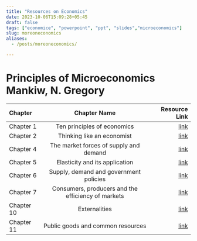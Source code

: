 ```yaml
---
title: "Resources on Economics"
date: 2023-10-06T15:09:28+05:45
draft: false
tags: ["economice", "powerpoint", "ppt", "slides","microeconomics"]
slug: moreoneconomics
aliases:
  - /posts/moreoneconomics/

---
```

# Principles of Microeconomics Mankiw, N. Gregory

| Chapter      | Chapter Name | Resource Link     |
| :---        |    :----:   |          ---: |
| Chapter 1   |Ten principles of economics|[link](https://web.mnstate.edu/stutes/New%20PowerPoint/Premium%20Ch%201%20Ten%20Principles%20of%20Economics.pptx)|
| Chapter 2   |Thinking like an economist|[link](https://web.mnstate.edu/stutes/New%20PowerPoint/Premium%20Ch%202%20Thinking%20Like%20an%20Economist.pptx)|
|Chapter 4|The market forces of supply and demand|[link](https://web.mnstate.edu/stutes/Econ100/NewPP/Premium%20Ch%204%20The%20Market%20Forces%20of%20Supply%20and%20Demand.pptx)|
|Chapter 5|Elasticity and its application|[link](https://web.mnstate.edu/stutes/MankiwPP/mankiw8/Premium%20Ch%205%20Elasticity%20and%20Its%20Application.pptx)|
| Chapter 6   |Supply, demand and government policies|[link](https://web.mnstate.edu/stutes/MankiwPP/mankiw8/Premium%20Ch%206%20Supply,%20Demand,%20and%20Government%20Policies.pptx)|
| Chapter 7   | Consumers, producers and the efficiency of markets|[link](https://choj.sogang.ac.kr/Download?pathStr=NTIjIzk1IyM1NCMjOTgjIzk1IyMxMTUjIzExNiMjMTE1IyMxMDUjIzEwOCMjOTUjIzExNSMjMTA4IyM5NyMjMTA1IyMxMTQjIzEwMSMjMTE2IyM5NyMjMTA5IyMxMTQjIzEwMSMjMTA0IyMxMTYjIzExMSMjNDcjIzEwNiMjMTExIyMxMDQjIzk5IyM5NSMjMTE1IyMxMDEjIzExNiMjMTA1IyMxMTUjIzEyNCMjMTA0IyMxMTYjIzk3IyM4MCMjMTAxIyMxMDgjIzEwNSMjMTAyIyMzNSMjMzMjIzM1IyM0OSMjMTI0IyMxMjAjIzEwMSMjMTAwIyMxMTAjIzEwNSMjMzUjIzMzIyMzNSMjNDkjIzEyNCMjMTAwIyMxMDUjIzEwNyMjMTEy&fileName=princ-ch07-presentation.ppt&gubun=oldbbs)|
| Chapter 10   |Externalities|[link](https://choj.sogang.ac.kr/Download?pathStr=NTIjIzk1IyM1NCMjOTgjIzk1IyMxMTUjIzExNiMjMTE1IyMxMDUjIzEwOCMjOTUjIzExNSMjMTA4IyM5NyMjMTA1IyMxMTQjIzEwMSMjMTE2IyM5NyMjMTA5IyMxMTQjIzEwMSMjMTA0IyMxMTYjIzExMSMjNDcjIzEwNiMjMTExIyMxMDQjIzk5IyM5NSMjMTE1IyMxMDEjIzExNiMjMTA1IyMxMTUjIzEyNCMjMTA0IyMxMTYjIzk3IyM4MCMjMTAxIyMxMDgjIzEwNSMjMTAyIyMzNSMjMzMjIzM1IyM0OSMjMTI0IyMxMjAjIzEwMSMjMTAwIyMxMTAjIzEwNSMjMzUjIzMzIyMzNSMjNDkjIzEyNCMjMTAwIyMxMDUjIzEwNyMjMTEy&fileName=princ-ch10-presentation.ppt&gubun=oldbbs)|
| Chapter 11   |Public goods and common resources|[link](https://ux1.eiu.edu/~mqdao/micro-ch11-presentation.ppt)|
